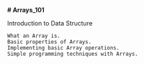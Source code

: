 **# Arrays_101**

Introduction to Data Structure
```
What an Array is.
Basic properties of Arrays.
Implementing basic Array operations.
Simple programming techniques with Arrays.
```
